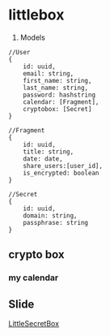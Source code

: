 # littlebox
1. Models

```
//User
{
	id: uuid,
	email: string,
	first_name: string,
	last_name: string,
	password: hashstring
	calendar: [Fragment],
	cryptobox: [Secret]
}

//Fragment
{
	id: uuid,
	title: string,
	date: date,
	share_users:[user_id],
	is_encrypted: boolean
}

//Secret
{
	id: uuid,
	domain: string,
	passphrase: string
}

```
## crypto box

### my calendar

## Slide
[LittleSecretBox](https://slides.com/joe3joe3/deck-5eaeed)
